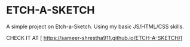 # ETCH-A-SKETCH
A simple project on Etch-a-Sketch.
Using my basic JS/HTML/CSS skills. 

CHECK IT AT [ https://sameer-shrestha911.github.io/ETCH-A-SKETCH/]
